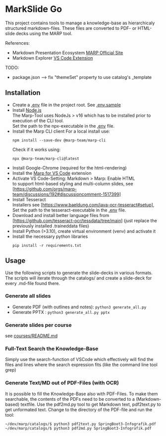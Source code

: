 # MarkSlide Go

This project contains tools to manage a knowledge-base as hierarchicaly structured markdown-files. These files are converted to PDF- or HTML-slide decks using the MARP tool.

References:

* Markdown Presentation Ecosystem [MARP Official Site](https://marp.app)
* Markdown Explorer [VS Code Extension](https://github.com/BernLeWal/VSCode-MARX)

TODO:
* package.json --> fix "themeSet" property to use catalog's _template

## Installation

* Create a [.env](.env) file in the project root. See [.env.sample](.env.sample)
* Install [Node.js](https://nodejs.org/en)  
    The Marp-Tool uses NodeJs > v16 which has to be installed prior to execution of the CLI tool.  
    Set the path to the npx-executable in the [.env](.env) file.
* Install the Marp CLI client
    For a local install use:
    ```shell
    npm install --save-dev @marp-team/marp-cli    
    ```
    Check if it works using:
    ```shell
    npx @marp-team/marp-cli@latest
    ```
* Install Google-Chrome (required for the html-rendering)
* Install the [Marp for VS Code](https://marketplace.visualstudio.com/items?itemName=marp-team.marp-vscode) extension
* Activate VS Code-Setting: Markdown > Marp: Enable HTML  
    to support html-based styling and multi-column slides, see [https://github.com/orgs/marp-team/discussions/192#discussioncomment-1517399]
* Install Tesseract  
    Installers see [https://www.baeldung.com/java-ocr-tesseract#setup], Set the path to the tesseract-executable in the [.env](.env) file.
* Download and install better language files from [https://github.com/tesseract-ocr/tessdata/tree/main] (just replace the previously installed .traineddata files)
* Install Python (>3.10), create virtual environment (venv) and activate it
* Install the necessary python libraries
    ```shell
    pip install -r requirements.txt
    ```

## Usage

Use the following scripts to generate the slide-decks in various formats.
The scripts will iterate through the catalogs/ and create a slide-deck for every .md-file found there.

### Generate all slides

* Generate PDF (with outlines and notes): ```python3 generate_all.py```
* Generate PPTX : ```python3 generate_all.py pptx```

### Generate slides per course

see [courses/README.md](./courses/README.md)

### Full-Text Search the Knowledge-Base

Simply use the search-function of VSCode which effectively will find the files and lines where the search expression fits (like the command line tool grep)

### Generate Text/MD out of PDF-Files (with OCR)

It is possible to fill the Knowledge-Base also with PDF-Files. To make them searchable, the contents of the PDFs need to be converted to a (Markdown-based) textfile.
Use the pdf2md.py tool to get Markdown text, pdf2text.py to get unformated text.
Change to the directory of the PDF-file and run the tool:

```shell
~/dev/marp/catalogs/$ python3 pdf2text.py SpringBoot3-Infografik.pdf
~/dev/marp/catalogs/$ python3 pdf2md.py SpringBoot3-Infografik.pdf
```
